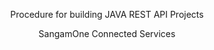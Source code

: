 <p align="center" font-size="xx-large"> Procedure for building JAVA REST API Projects</p>
<p align="center">
SangamOne Connected Services
</p>

